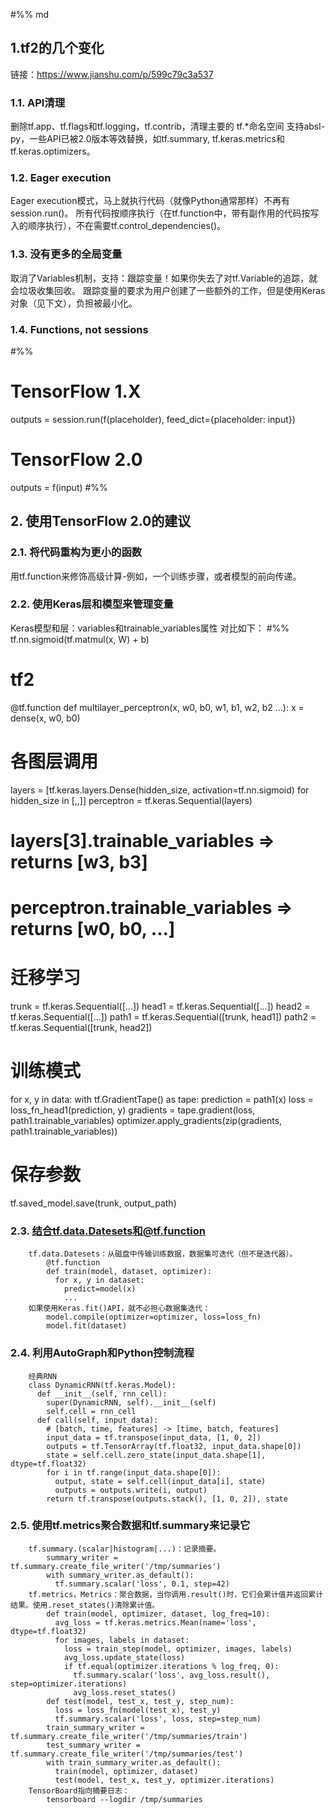#%% md
## 1.tf2的几个变化   
链接：https://www.jianshu.com/p/599c79c3a537
###    1.1. API清理
删除tf.app、tf.flags和tf.logging，tf.contrib，清理主要的 tf.*命名空间
支持absl-py，一些API已被2.0版本等效替换，如tf.summary, tf.keras.metrics和tf.keras.optimizers。
###    1.2. Eager execution
Eager execution模式，马上就执行代码（就像Python通常那样）不再有session.run()。
所有代码按顺序执行（在tf.function中，带有副作用的代码按写入的顺序执行），不在需要tf.control_dependencies()。
###    1.3. 没有更多的全局变量
取消了Variables机制，支持：跟踪变量！如果你失去了对tf.Variable的追踪，就会垃圾收集回收。
跟踪变量的要求为用户创建了一些额外的工作，但是使用Keras对象（见下文），负担被最小化。
###    1.4. Functions, not sessions
#%%
# TensorFlow 1.X
outputs = session.run(f(placeholder), feed_dict={placeholder: input})
# TensorFlow 2.0
outputs = f(input)
#%%
##  2. 使用TensorFlow 2.0的建议
###    2.1. 将代码重构为更小的函数
用tf.function来修饰高级计算-例如，一个训练步骤，或者模型的前向传递。
###    2.2. 使用Keras层和模型来管理变量
Keras模型和层：variables和trainable_variables属性
对比如下：
#%%
tf.nn.sigmoid(tf.matmul(x, W) + b)
# tf2
@tf.function
def multilayer_perceptron(x, w0, b0, w1, b1, w2, b2 ...):
   x = dense(x, w0, b0)
# 各图层调用
layers = [tf.keras.layers.Dense(hidden_size, activation=tf.nn.sigmoid) for hidden_size in [,,]]
perceptron = tf.keras.Sequential(layers)
# layers[3].trainable_variables => returns [w3, b3]
# perceptron.trainable_variables => returns [w0, b0, ...]
# 迁移学习
trunk = tf.keras.Sequential([...])
head1 = tf.keras.Sequential([...])
head2 = tf.keras.Sequential([...])
path1 = tf.keras.Sequential([trunk, head1])
path2 = tf.keras.Sequential([trunk, head2])
# 训练模式
for x, y in data:
  with tf.GradientTape() as tape:
    prediction = path1(x)
    loss = loss_fn_head1(prediction, y)
  gradients = tape.gradient(loss, path1.trainable_variables)
  optimizer.apply_gradients(zip(gradients, path1.trainable_variables))
# 保存参数
tf.saved_model.save(trunk, output_path)
###    2.3. 结合tf.data.Datesets和@tf.function
        tf.data.Datesets：从磁盘中传输训练数据，数据集可迭代（但不是迭代器）。
            @tf.function
            def train(model, dataset, optimizer):
              for x, y in dataset:
                predict=model(x)
                ...
        如果使用Keras.fit()API，就不必担心数据集迭代：
            model.compile(optimizer=optimizer, loss=loss_fn)
            model.fit(dataset)
###    2.4. 利用AutoGraph和Python控制流程
        经典RNN
        class DynamicRNN(tf.keras.Model):
          def __init__(self, rnn_cell):
            super(DynamicRNN, self).__init__(self)
            self.cell = rnn_cell
          def call(self, input_data):
            # [batch, time, features] -> [time, batch, features]
            input_data = tf.transpose(input_data, [1, 0, 2])
            outputs = tf.TensorArray(tf.float32, input_data.shape[0])
            state = self.cell.zero_state(input_data.shape[1], dtype=tf.float32)
            for i in tf.range(input_data.shape[0]):
              output, state = self.cell(input_data[i], state)
              outputs = outputs.write(i, output)
            return tf.transpose(outputs.stack(), [1, 0, 2]), state
###    2.5. 使用tf.metrics聚合数据和tf.summary来记录它
        tf.summary.(scalar|histogram|...)：记录摘要。
            summary_writer = tf.summary.create_file_writer('/tmp/summaries')
            with summary_writer.as_default():
              tf.summary.scalar('loss', 0.1, step=42)
        tf.metrics，Metrics：聚合数据，当你调用.result()时，它们会累计值并返回累计结果。使用.reset_states()清除累计值。
            def train(model, optimizer, dataset, log_freq=10):
              avg_loss = tf.keras.metrics.Mean(name='loss', dtype=tf.float32)
              for images, labels in dataset:
                loss = train_step(model, optimizer, images, labels)
                avg_loss.update_state(loss)
                if tf.equal(optimizer.iterations % log_freq, 0):
                  tf.summary.scalar('loss', avg_loss.result(), step=optimizer.iterations)
                  avg_loss.reset_states()
            def test(model, test_x, test_y, step_num):
              loss = loss_fn(model(test_x), test_y)
              tf.summary.scalar('loss', loss, step=step_num)
            train_summary_writer = tf.summary.create_file_writer('/tmp/summaries/train')
            test_summary_writer = tf.summary.create_file_writer('/tmp/summaries/test')
            with train_summary_writer.as_default():
              train(model, optimizer, dataset)
              test(model, test_x, test_y, optimizer.iterations)
        TensorBoard指向摘要日志：
            tensorboard --logdir /tmp/summaries
